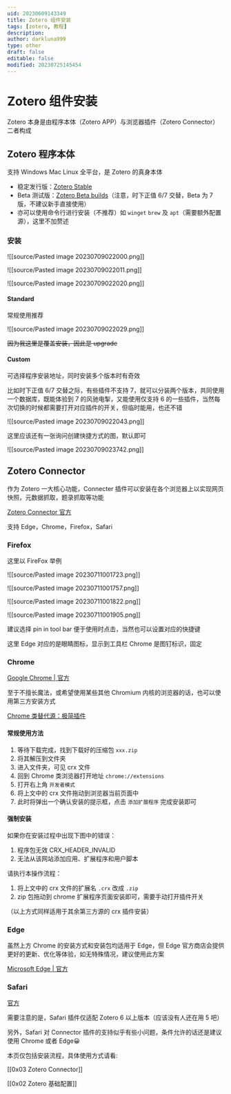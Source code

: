 ```yaml
---
uid: 20230609143349
title: Zotero 组件安装
tags: [zotero, 教程]
description: 
author: darkluna999
type: other
draft: false
editable: false
modified: 20230725145454
---
```


# Zotero 组件安装

Zotero 本身是由程序本体（Zotero APP）与浏览器插件（Zotero Connector）二者构成

## Zotero 程序本体

支持 Windows Mac Linux 全平台，是 Zotero 的真身本体

- 稳定发行版：[Zotero Stable](https://www.zotero.org/download/)
- Beta 测试版：[Zotero Beta builds](https://www.zotero.org/support/beta_builds)（注意，时下正值 6/7 交替，Beta 为 7 版，不建议新手直接使用）
- 亦可以使用命令行进行安装（不推荐）如 `winget` `brew` 及 `apt`（需要额外配置源），这里不加赘述

### 安装

![[source/Pasted image 20230709022000.png]]

![[source/Pasted image 20230709022011.png]]

![[source/Pasted image 20230709022020.png]]

#### Standard

常规使用推荐

![[source/Pasted image 20230709022029.png]]

~~因为我这里是覆盖安装，因此是 upgrade~~

#### Custom

可选择程序安装地址，同时安装多个版本时有奇效

比如时下正值 6/7 交替之际，有些插件不支持 7，就可以分装两个版本，共同使用一个数据库，既能体验到 7 的风驰电掣，又能使用仅支持 6 的一些插件，当然每次切换的时候都需要打开对应插件的开关，但临时能用，也还不错

![[source/Pasted image 20230709022043.png]]

这里应该还有一张询问创建快捷方式的图，默认即可

![[source/Pasted image 20230709023742.png]]

## Zotero Connector

作为 Zotero 一大核心功能，Connecter 插件可以安装在各个浏览器上以实现网页快照，元数据抓取，题录抓取等功能

[Zotero Connector 官方](https://www.zotero.org/download)

支持 Edge，Chrome，Firefox，Safari

### Firefox

这里以 FireFox 举例

![[source/Pasted image 20230711001723.png]]

![[source/Pasted image 20230711001757.png]]

![[source/Pasted image 20230711001822.png]]

![[source/Pasted image 20230711001905.png]]

建议选择 pin in tool bar 便于使用时点击，当然也可以设置对应的快捷键

这里 Edge 对应的是眼睛图标，显示到工具栏 Chrome 是图钉标识，固定

### Chrome

[Google Chrome | 官方](https://chrome.google.com/webstore/detail/zotero-connector/ekhagklcjbdpajgpjgmbionohlpdbjgc?hl=zh)

至于不擅长魔法，或希望使用某些其他 Chromium 内核的浏览器的话，也可以使用第三方安装方式

[Chrome 类替代源：极简插件](https://chrome.zzzmh.cn/info/ekhagklcjbdpajgpjgmbionohlpdbjgc)

#### 常规使用方法

1. 等待下载完成，找到下载好的压缩包 `xxx.zip`
2. 将其解压到文件夹
3. 进入文件夹，可见 crx 文件
4. 回到 Chrome 类浏览器打开地址 `chrome://extensions`
5. 打开右上角 `开发者模式`
6. 将上文中的 crx 文件拖动到浏览器当前页面中
7. 此时将弹出一个确认安装的提示框，点击 `添加扩展程序` 完成安装即可

#### 强制安装

如果你在安装过程中出现下图中的错误：

1. 程序包无效 CRX_HEADER_INVALID
2. 无法从该网站添加应用、扩展程序和用户脚本

请执行本操作流程：

1. 将上文中的 crx 文件的扩展名 `.crx` 改成 `.zip`
2. zip 包拖动到 chrome 扩展程序页面安装即可，需要手动打开插件开关

（以上方式同样适用于其余第三方源的 crx 插件安装）

### Edge

虽然上方 Chrome 的安装方式和安装包均适用于 Edge，但 Edge 官方商店会提供更好的更新、优化等体验，如无特殊情况，建议使用此方案

[Microsoft Edge | 官方](https://microsoftedge.microsoft.com/addons/detail/zotero-connector/nmhdhpibnnopknkmonacoephklnflpho)

### Safari

[官方](https://www.zotero.org/download)

需要注意的是，Safari 插件仅适配 Zotero 6 以上版本（应该没有人还在用 5 吧）

另外，Safari 对 Connector 插件的支持似乎有些小问题，条件允许的话还是建议使用 Chrome 或者 Edge😀

本页仅包括安装流程，具体使用方式请看:

[[0x03 Zotero Connector]]

[[0x02 Zotero 基础配置]]
